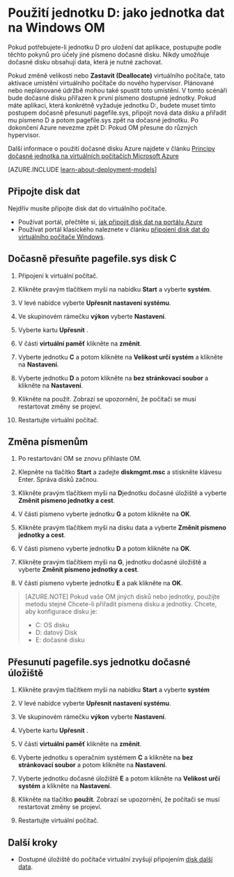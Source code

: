 <properties
    pageTitle="Vytvořit jednotku D: OM disk dat | Microsoft Azure"
    description="Popisuje, jak změnit písmena pro Windows OM tak, že používáte jednotku D: jako jednotka data."
    services="virtual-machines-windows"
    documentationCenter=""
    authors="cynthn"
    manager="timlt"
    editor=""
    tags="azure-resource-manager,azure-service-management"/>

<tags
    ms.service="virtual-machines-windows"
    ms.workload="infrastructure-services"
    ms.tgt_pltfrm="vm-windows"
    ms.devlang="na"
    ms.topic="article"
    ms.date="09/27/2016"
    ms.author="cynthn"/>

# <a name="use-the-d-drive-as-a-data-drive-on-a-windows-vm"></a>Použití jednotku D: jako jednotka dat na Windows OM 

Pokud potřebujete-li jednotku D pro uložení dat aplikace, postupujte podle těchto pokynů pro účely jiné písmeno dočasné disku. Nikdy umožňuje dočasné disku obsahují data, která je nutné zachovat.

Pokud změně velikosti nebo **Zastavit (Deallocate)** virtuálního počítače, tato aktivace umístění virtuálního počítače do nového hypervisor. Plánované nebo neplánované údržbě mohou také spustit toto umístění. V tomto scénáři bude dočasné disku přiřazen k první písmeno dostupné jednotky. Pokud máte aplikaci, která konkrétně vyžaduje jednotku D:, budete muset tímto postupem dočasně přesunutí pagefile.sys, připojit nová data disku a přiřadit mu písmeno D a potom pagefile.sys zpět na dočasné jednotku. Po dokončení Azure nevezme zpět D: Pokud OM přesune do různých hypervisor.

Další informace o použití dočasné disku Azure najdete v článku [Principy dočasné jednotka na virtuálních počítačích Microsoft Azure](https://blogs.msdn.microsoft.com/mast/2013/12/06/understanding-the-temporary-drive-on-windows-azure-virtual-machines/)

[AZURE.INCLUDE [learn-about-deployment-models](../../includes/learn-about-deployment-models-both-include.md)]

## <a name="attach-the-data-disk"></a>Připojte disk dat

Nejdřív musíte připojte disk dat do virtuálního počítače. 

- Používat portál, přečtěte si, [jak připojit disk dat na portálu Azure](virtual-machines-windows-attach-disk-portal.md)
- Používat portál klasického naleznete v článku [připojení disk dat do virtuálního počítače Windows](virtual-machines-windows-classic-attach-disk.md). 


## <a name="temporarily-move-pagefilesys-to-c-drive"></a>Dočasně přesuňte pagefile.sys disk C

1. Připojení k virtuální počítač. 

2. Klikněte pravým tlačítkem myši na nabídku **Start** a vyberte **systém**.

3. V levé nabídce vyberte **Upřesnit nastavení systému**.

4. Ve skupinovém rámečku **výkon** vyberte **Nastavení**.

5. Vyberte kartu **Upřesnit** .

5. V části **virtuální paměť** klikněte na **změnit**.

6. Vyberte jednotku **C** a potom klikněte na **Velikost určí systém** a klikněte na **Nastavení**.

7. Vyberte jednotku **D** a potom klikněte na **bez stránkovací soubor** a klikněte na **Nastavení**.

8. Klikněte na použít. Zobrazí se upozornění, že počítači se musí restartovat změny se projeví.

9. Restartujte virtuální počítač.




## <a name="change-the-drive-letters"></a>Změna písmenům 

1. Po restartování OM se znovu přihlaste OM.

2. Klepněte na tlačítko **Start** a zadejte **diskmgmt.msc** a stiskněte klávesu Enter. Správa disků začnou.

3. Klikněte pravým tlačítkem myši na **D**jednotku dočasné úložiště a vyberte **Změnit písmeno jednotky a cest**.

4. V části písmeno vyberte jednotku **G** a potom klikněte na **OK**. 

5. Klikněte pravým tlačítkem myši na disku data a vyberte **Změnit písmeno jednotky a cest**.

6. V části písmeno vyberte jednotku **D** a potom klikněte na **OK**. 

7. Klikněte pravým tlačítkem myši na **G**, jednotku dočasné úložiště a vyberte **Změnit písmeno jednotky a cest**.

8. V části písmeno vyberte jednotku **E** a pak klikněte na **OK**. 

> [AZURE.NOTE] Pokud vaše OM jiných disků nebo jednotky, použijte metodu stejné Chcete-li přiřadit písmena disku a jednotky. Chcete, aby konfigurace disku je:  
>- C: OS disku  
>- D: datový Disk  
>- E: dočasné disku



## <a name="move-pagefilesys-back-to-the-temporary-storage-drive"></a>Přesunutí pagefile.sys jednotku dočasné úložiště 

1. Klikněte pravým tlačítkem myši na nabídku **Start** a vyberte **systém**

2. V levé nabídce vyberte **Upřesnit nastavení systému**.

3. Ve skupinovém rámečku **výkon** vyberte **Nastavení**.

4. Vyberte kartu **Upřesnit** .

5. V části **virtuální paměť** klikněte na **změnit**.

6. Vyberte jednotku s operačním systémem **C** a klikněte na **bez stránkovací soubor** a potom klikněte na **Nastavení**.

7. Vyberte jednotku dočasné úložiště **E** a potom klikněte na **Velikost určí systém** a klikněte na **Nastavení**.

8. Klikněte na tlačítko **použít**. Zobrazí se upozornění, že počítači se musí restartovat změny se projeví.

9. Restartujte virtuální počítač.




## <a name="next-steps"></a>Další kroky
- Dostupné úložiště do počítače virtuální zvyšují připojením [disk další data](virtual-machines-windows-attach-disk-portal.md).



